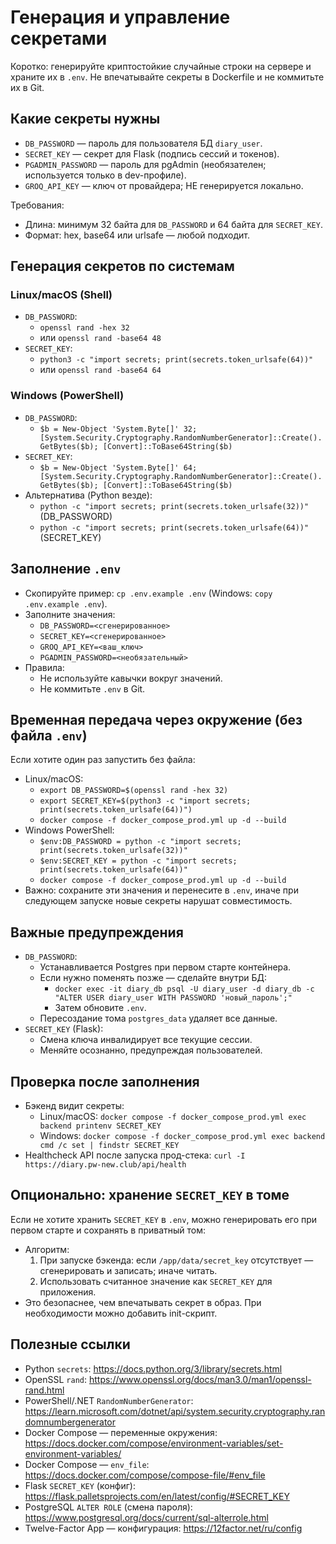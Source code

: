 # Генерация и управление секретами

Коротко: генерируйте криптостойкие случайные строки на сервере и храните их в `.env`. Не впечатывайте секреты в Dockerfile и не коммитьте их в Git.

## Какие секреты нужны
- `DB_PASSWORD` — пароль для пользователя БД `diary_user`.
- `SECRET_KEY` — секрет для Flask (подпись сессий и токенов).
- `PGADMIN_PASSWORD` — пароль для pgAdmin (необязателен; используется только в dev-профиле).
- `GROQ_API_KEY` — ключ от провайдера; НЕ генерируется локально.

Требования:
- Длина: минимум 32 байта для `DB_PASSWORD` и 64 байта для `SECRET_KEY`.
- Формат: hex, base64 или urlsafe — любой подходит.

## Генерация секретов по системам

### Linux/macOS (Shell)
- `DB_PASSWORD`:
  - `openssl rand -hex 32`
  - или `openssl rand -base64 48`
- `SECRET_KEY`:
  - `python3 -c "import secrets; print(secrets.token_urlsafe(64))"`
  - или `openssl rand -base64 64`

### Windows (PowerShell)
- `DB_PASSWORD`:
  - `$b = New-Object 'System.Byte[]' 32; [System.Security.Cryptography.RandomNumberGenerator]::Create().GetBytes($b); [Convert]::ToBase64String($b)`
- `SECRET_KEY`:
  - `$b = New-Object 'System.Byte[]' 64; [System.Security.Cryptography.RandomNumberGenerator]::Create().GetBytes($b); [Convert]::ToBase64String($b)`
- Альтернатива (Python везде):
  - `python -c "import secrets; print(secrets.token_urlsafe(32))"` (DB_PASSWORD)
  - `python -c "import secrets; print(secrets.token_urlsafe(64))"` (SECRET_KEY)

## Заполнение `.env`
- Скопируйте пример: `cp .env.example .env` (Windows: `copy .env.example .env`).
- Заполните значения:
  - `DB_PASSWORD=<сгенерированное>`
  - `SECRET_KEY=<сгенерированное>`
  - `GROQ_API_KEY=<ваш_ключ>`
  - `PGADMIN_PASSWORD=<необязательный>`
- Правила:
  - Не используйте кавычки вокруг значений.
  - Не коммитьте `.env` в Git.

## Временная передача через окружение (без файла `.env`)
Если хотите один раз запустить без файла:
- Linux/macOS:
  - `export DB_PASSWORD=$(openssl rand -hex 32)`
  - `export SECRET_KEY=$(python3 -c "import secrets; print(secrets.token_urlsafe(64))")`
  - `docker compose -f docker_compose_prod.yml up -d --build`
- Windows PowerShell:
  - `$env:DB_PASSWORD = python -c "import secrets; print(secrets.token_urlsafe(32))"`
  - `$env:SECRET_KEY = python -c "import secrets; print(secrets.token_urlsafe(64))"`
  - `docker compose -f docker_compose_prod.yml up -d --build`
- Важно: сохраните эти значения и перенесите в `.env`, иначе при следующем запуске новые секреты нарушат совместимость.

## Важные предупреждения
- `DB_PASSWORD`:
  - Устанавливается Postgres при первом старте контейнера.
  - Если нужно поменять позже — сделайте внутри БД: 
    - `docker exec -it diary_db psql -U diary_user -d diary_db -c "ALTER USER diary_user WITH PASSWORD 'новый_пароль';"`
    - Затем обновите `.env`.
  - Пересоздание тома `postgres_data` удаляет все данные.
- `SECRET_KEY` (Flask):
  - Смена ключа инвалидирует все текущие сессии.
  - Меняйте осознанно, предупреждая пользователей.

## Проверка после заполнения
- Бэкенд видит секреты:
  - Linux/macOS: `docker compose -f docker_compose_prod.yml exec backend printenv SECRET_KEY`
  - Windows: `docker compose -f docker_compose_prod.yml exec backend cmd /c set | findstr SECRET_KEY`
- Healthcheck API после запуска прод-стека: `curl -I https://diary.pw-new.club/api/health`

## Опционально: хранение `SECRET_KEY` в томе
Если не хотите хранить `SECRET_KEY` в `.env`, можно генерировать его при первом старте и сохранять в приватный том:
- Алгоритм:
  1) При запуске бэкенда: если `/app/data/secret_key` отсутствует — сгенерировать и записать; иначе читать.
  2) Использовать считанное значение как `SECRET_KEY` для приложения.
- Это безопаснее, чем впечатывать секрет в образ. При необходимости можно добавить init-скрипт.

## Полезные ссылки
- Python `secrets`: https://docs.python.org/3/library/secrets.html
- OpenSSL `rand`: https://www.openssl.org/docs/man3.0/man1/openssl-rand.html
- PowerShell/.NET `RandomNumberGenerator`: https://learn.microsoft.com/dotnet/api/system.security.cryptography.randomnumbergenerator
- Docker Compose — переменные окружения: https://docs.docker.com/compose/environment-variables/set-environment-variables/
- Docker Compose — `env_file`: https://docs.docker.com/compose/compose-file/#env_file
- Flask `SECRET_KEY` (конфиг): https://flask.palletsprojects.com/en/latest/config/#SECRET_KEY
- PostgreSQL `ALTER ROLE` (смена пароля): https://www.postgresql.org/docs/current/sql-alterrole.html
- Twelve-Factor App — конфигурация: https://12factor.net/ru/config